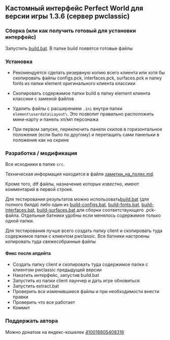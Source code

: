 ## Кастомный интерфейс Perfect World для версии игры 1.3.6 (сервер pwclassic)



### Сборка (или как получить готовый для установки интерфейс)

Запустить [build.bat](build.bat). В папке build появятся готовые файлы

### Установка

* Рекомендуется сделать резервную копию всего клиента или хотя бы скопировать файлы configs.pck, interfaces.pck,
  surfaces.pck и папку fonts из папки element оригинального клиента классики

* Скопировать содержимое папки build в папку element клиента классики с заменой файлов

* Удалить файлы с расширением `.ini` внутри папки `element\userdata\Layout\`. Это позволит правильно расположить 
  мини-карту и панель хп/мп персонажа
  
* При первом запуске, переключить панели скилов в горизонтальное положение (если было по другому) 
и перетащить сами панельки в положение как на скрине

### Разработка / модификация

Все исходники в папке `src`.

Техническая информация находится в файле [заметки_на_полях.md](заметки_на_полях.md).

Кроме того, dtf файлы, назначение которых известно, имеют комментарий в первой строке.

Для тестирования результатов можно использовать[build.bat](build.bat) (для полного билда) либо один
из [build-configs.bat](build-configs.bat),
[build-fonts.bat](build-fonts.bat), [build-interfaces.bat](build-interfaces.bat),
[build-surfaces.bat](build-surfaces.bat) для сборки соответствующего .pck-файла. Отдельные батники удобны если менялось
содержимое только одной папки.

Для тестирования лучше всего создать папку client и скопировать туда содержимое папки с клиентом pwclassic. Все батники
настроены копировать туда свежесобранные файлы

#### Фикс после апдейта

* Создать папку client и скопировать туда содержимое папки с клиентом pwclassic предыдущей версии
* Накатить интерфейс, запустив build.bat
* Запустить из папки client лаунчер и дать игре обновиться
* Запустить extract.bat
* Проверить все изменившиеся файлы и при необходимости внести правки
* Проверить что все работает 
* Коммит

### Поддержать автора

Можно донатом на яндекс-кошелек
[410018805408316](https://yoomoney.ru/to/410018805408316)